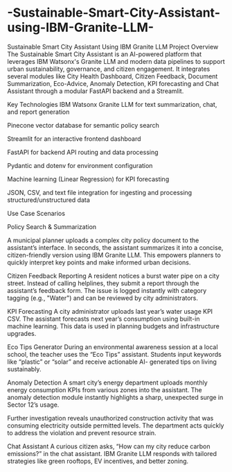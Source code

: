 # -Sustainable-Smart-City-Assistant-using-IBM-Granite-LLM-
Sustainable Smart City Assistant Using IBM Granite LLM
Project Overview
The Sustainable Smart City Assistant is an AI-powered platform that leverages IBM Watsonx's Granite LLM and modern data pipelines to support urban sustainability, governance, and citizen engagement. It integrates several modules like City Health Dashboard, Citizen Feedback, Document Summarization, Eco-Advice, Anomaly Detection, KPI forecasting and Chat Assistant through a modular FastAPI backend and a Streamlit.


Key Technologies
IBM Watsonx Granite LLM for text summarization, chat, and report generation

Pinecone vector database for semantic policy search

Streamlit for an interactive frontend dashboard

FastAPI for backend API routing and data processing

Pydantic and dotenv for environment configuration

Machine learning (Linear Regression) for KPI forecasting

JSON, CSV, and text file integration for ingesting and processing structured/unstructured data


Use Case Scenarios

Policy Search & Summarization

A municipal planner uploads a complex city policy document to the assistant’s interface. In seconds, the assistant summarizes it into a concise, citizen-friendly version using IBM Granite LLM. This empowers planners to quickly interpret key points and make informed urban decisions.


Citizen Feedback Reporting
A resident notices a burst water pipe on a city street. Instead of calling helplines, they submit a report through the assistant’s feedback form. The issue is logged instantly with category tagging (e.g., "Water") and can be reviewed by city administrators.


KPI Forecasting
A city administrator uploads last year’s water usage KPI CSV. The assistant forecasts next year’s consumption using built-in machine learning. This data is used in planning budgets and infrastructure upgrades.

Eco Tips Generator
During an environmental awareness session at a local school, the teacher uses the “Eco Tips” assistant. Students input keywords like “plastic” or “solar” and receive actionable AI- generated tips on living sustainably.


Anomaly Detection
A smart city’s energy department uploads monthly energy consumption KPIs from various zones into the assistant. The anomaly detection module instantly highlights a sharp, unexpected surge in Sector 12’s usage.

Further investigation reveals unauthorized construction activity that was consuming electricity outside permitted levels. The department acts quickly to address the violation and prevent resource strain.


Chat Assistant
A curious citizen asks, “How can my city reduce carbon emissions?” in the chat assistant. IBM Granite LLM responds with tailored strategies like green rooftops, EV incentives, and better zoning.

